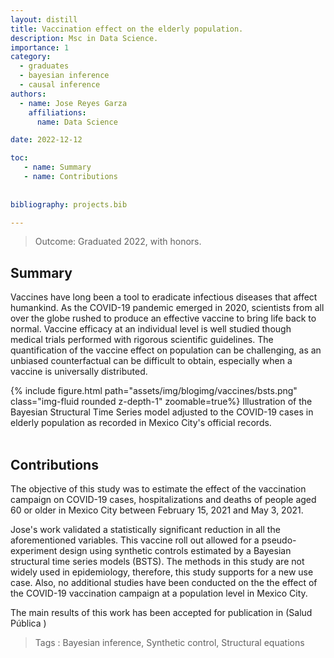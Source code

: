 ```yaml
---
layout: distill
title: Vaccination effect on the elderly population.
description: Msc in Data Science. 
importance: 1
category:
  - graduates
  - bayesian inference
  - causal inference
authors:
  - name: Jose Reyes Garza
    affiliations: 
      name: Data Science

date: 2022-12-12

toc: 
   - name: Summary
   - name: Contributions
              
              
bibliography: projects.bib 

---
```


> Outcome:
Graduated 2022, with honors.

## Summary

Vaccines have long been a tool to eradicate infectious diseases that
affect humankind. As the COVID-19 pandemic emerged in 2020, scientists
from all over the globe rushed to produce an effective vaccine to
bring life back to normal. Vaccine efficacy at an individual level is
well studied though medical trials performed with rigorous scientific
guidelines. The quantification of the vaccine effect on population can
be challenging, as an unbiased counterfactual can be difficult to
obtain, especially when a vaccine is universally distributed.

<div class="row mt-3">
    <div class="col-sm-1 mt-3 mt-md-0">
    </div>
    <div class="col-sm-10 mt-3 mt-md-0">
        {% include figure.html path="assets/img/blogimg/vaccines/bsts.png" class="img-fluid rounded z-depth-1" zoomable=true%}
        Illustration of the Bayesian Structural Time Series model adjusted to the COVID-19 cases in elderly population as recorded in Mexico City's official records.
    </div>
    <div class="col-sm-1 mt-3 mt-md-0">
    </div>
</div>

<br>


## Contributions

The objective of this study was to estimate the effect of the
vaccination campaign on COVID-19 cases, hospitalizations and deaths of
people aged 60 or older in Mexico City between February 15, 2021 and
May 3, 2021. 

Jose's work validated a statistically significant reduction in all the
aforementioned variables.  This vaccine roll out allowed for a
pseudo-experiment design using synthetic controls estimated by a
Bayesian structural time series models (BSTS). The methods in this
study are not widely used in epidemiology, therefore, this study
supports for a new use case.  Also, no additional studies have been
conducted on the the effect of the COVID-19 vaccination campaign at a
population level in Mexico City.

The main results of this work has been accepted for publication in (Salud Pública <d-cite key="Vaccines2022"></d-cite>)

> Tags
:   Bayesian inference, Synthetic control, Structural equations 
